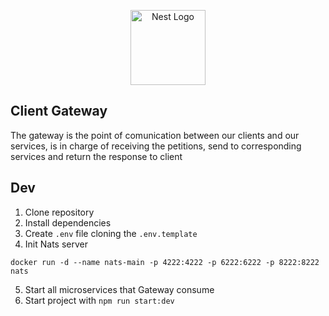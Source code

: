 <p align="center">
  <a href="http://nestjs.com/" target="blank"><img src="https://nestjs.com/img/logo-small.svg" width="120" alt="Nest Logo" /></a>
</p>

## Client Gateway
The gateway is the point of comunication between our clients and our services, is in charge of receiving the petitions, send to corresponding services and return the response to client

## Dev
1. Clone repository
2. Install dependencies
3. Create `.env` file cloning the `.env.template`
4. Init Nats server
```
docker run -d --name nats-main -p 4222:4222 -p 6222:6222 -p 8222:8222 nats
```
5. Start all microservices that Gateway consume
6. Start project with `npm run start:dev`
